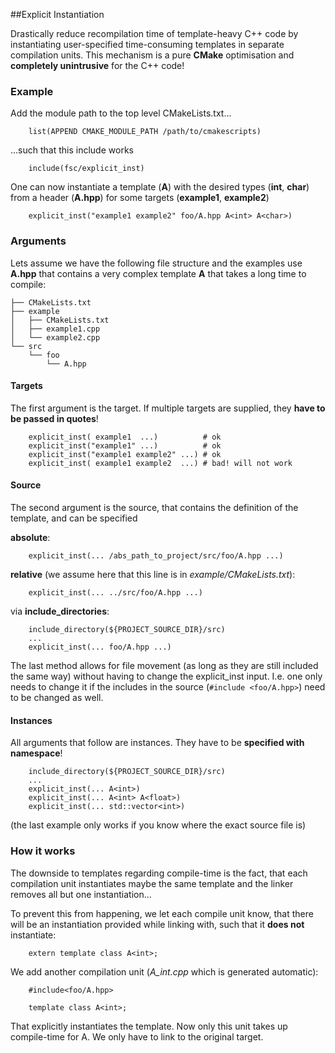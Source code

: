 ##Explicit Instantiation

Drastically reduce recompilation time of template-heavy C++ code by
instantiating user-specified time-consuming templates in separate compilation
units. This mechanism is a pure __CMake__ optimisation and __completely
unintrusive__ for the C++ code!

### Example

Add the module path to the top level CMakeLists.txt...
~~~{.cmake}
    list(APPEND CMAKE_MODULE_PATH /path/to/cmakescripts)
~~~

...such that this include works
~~~{.cmake}
    include(fsc/explicit_inst)
~~~
One can now instantiate a template (__A__) with the desired types (__int__, __char__)
from a header (__A.hpp__) for some targets (__example1__, __example2__)
~~~{.cmake}
    explicit_inst("example1 example2" foo/A.hpp A<int> A<char>)
~~~

### Arguments

Lets assume we have the following file structure and the examples use __A.hpp__
that contains a very complex template __A__ that takes a long time to compile:
    
    ├── CMakeLists.txt
    ├── example
    │   ├── CMakeLists.txt
    │   ├── example1.cpp
    │   └── example2.cpp
    └── src
        └── foo
            └── A.hpp
#### Targets

The first argument is the target. If multiple targets are supplied, they __have to be
passed in quotes__!
~~~{.cmake}
    explicit_inst( example1  ...)          # ok
    explicit_inst("example1" ...)          # ok
    explicit_inst("example1 example2" ...) # ok
    explicit_inst( example1 example2  ...) # bad! will not work
~~~

#### Source

The second argument is the source, that contains the definition of the 
template, and can be specified 

__absolute__:
~~~{.cmake}
    explicit_inst(... /abs_path_to_project/src/foo/A.hpp ...)
~~~
__relative__ (we assume here that this line is in _example/CMakeLists.txt_):
~~~{.cmake}
    explicit_inst(... ../src/foo/A.hpp ...)
~~~
via __include_directories__:
~~~{.cmake}
    include_directory(${PROJECT_SOURCE_DIR}/src)
    ...
    explicit_inst(... foo/A.hpp ...)
~~~

The last method allows for file movement (as long as they are still included the same way)
without having to change the explicit_inst input. I.e. one only needs to change it
if the includes in the source (`#include <foo/A.hpp>`) need to be changed as well.

#### Instances

All arguments that follow are instances.
They have to be __specified with namespace__!

~~~{.cmake}
    include_directory(${PROJECT_SOURCE_DIR}/src)
    ...
    explicit_inst(... A<int>)
    explicit_inst(... A<int> A<float>)
    explicit_inst(... std::vector<int>)
~~~
(the last example only works if you know where the exact source file is)

### How it works

The downside to templates regarding compile-time is the fact, that each compilation
unit instantiates maybe the same template and the linker removes all but one
instantiation...

To prevent this from happening, we let each compile unit know, that there will be
an instantiation provided while linking with, such that it __does not__ instantiate:

~~~{.cpp}
    extern template class A<int>;
~~~

We add another compilation unit (_A_int.cpp_ which is generated automatic):

~~~{.cpp}
    #include<foo/A.hpp>
    
    template class A<int>;
~~~

That explicitly instantiates the template. Now only this unit takes up 
compile-time for A<int>. We only have to link to the original target.

